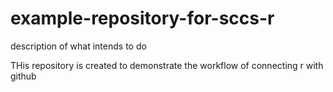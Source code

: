 # example-repository-for-sccs-r
description of what intends to do

THis repository is created to demonstrate the workflow of connecting r with github
